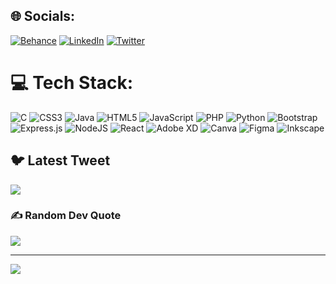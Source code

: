 
## 🌐 Socials:
[![Behance](https://img.shields.io/badge/Behance-1769ff?logo=behance&logoColor=whit)](https://www.behance.net/rohiniranjan1) [![LinkedIn](https://img.shields.io/badge/LinkedIn-%230077B5.svg?logo=linkedin&logoColor=white)](https://linkedin.com/in/rohini-ranjan) [![Twitter](https://img.shields.io/badge/Twitter-%231DA1F2.svg?logo=Twitter&logoColor=white)](https://twitter.com/RohiniRanjan8) 

# 💻 Tech Stack:
![C](https://img.shields.io/badge/c-%2300599C.svg?style=flat&logo=c&logoColor=white) ![CSS3](https://img.shields.io/badge/css3-%231572B6.svg?style=flat&logo=css3&logoColor=white) ![Java](https://img.shields.io/badge/java-%23ED8B00.svg?style=flat&logo=java&logoColor=white) ![HTML5](https://img.shields.io/badge/html5-%23E34F26.svg?style=flat&logo=html5&logoColor=white) ![JavaScript](https://img.shields.io/badge/javascript-%23323330.svg?style=flat&logo=javascript&logoColor=%23F7DF1E) ![PHP](https://img.shields.io/badge/php-%23777BB4.svg?style=flat&logo=php&logoColor=white) ![Python](https://img.shields.io/badge/python-3670A0?style=flat&logo=python&logoColor=ffdd54) ![Bootstrap](https://img.shields.io/badge/bootstrap-%23563D7C.svg?style=flat&logo=bootstrap&logoColor=white) ![Express.js](https://img.shields.io/badge/express.js-%23404d59.svg?style=flat&logo=express&logoColor=%2361DAFB) ![NodeJS](https://img.shields.io/badge/node.js-6DA55F?style=flat&logo=node.js&logoColor=white) ![React](https://img.shields.io/badge/react-%2320232a.svg?style=flat&logo=react&logoColor=%2361DAFB) ![Adobe XD](https://img.shields.io/badge/Adobe%20XD-470137?style=flat&logo=Adobe%20XD&logoColor=#FF61F6) ![Canva](https://img.shields.io/badge/Canva-%2300C4CC.svg?style=flat&logo=Canva&logoColor=white) 	![Figma](https://img.shields.io/badge/figma-%23F24E1E.svg?style=flat&logo=figma&logoColor=white) ![Inkscape](https://img.shields.io/badge/Inkscape-e0e0e0?style=flat&logo=inkscape&logoColor=080A13)
<!-- # 📊 GitHub Stats:
![](https://github-readme-stats.vercel.app/api?username=rohiniranjanR&theme=dark&hide_border=false&include_all_commits=true&count_private=true)<br/>
![](https://github-readme-streak-stats.herokuapp.com/?user=rohiniranjanR&theme=dark&hide_border=false)<br/>
![](https://github-readme-stats.vercel.app/api/top-langs/?username=rohiniranjanR&theme=dark&hide_border=false&include_all_commits=true&count_private=true&layout=compact) -->

## 🐦 Latest Tweet
[![](https://gtce.itsvg.in/api?username=RohiniRanjan8)](https://github.com/VishwaGauravIn/github-twitter-card-embed)

### ✍️ Random Dev Quote
![](https://quotes-github-readme.vercel.app/api?type=horizontal&theme=radical)

---
[![](https://visitcount.itsvg.in/api?id=rohiniranjanR&icon=1&color=4)](https://visitcount.itsvg.in)

<!-- Proudly created with GPRM ( https://gprm.itsvg.in ) -->
